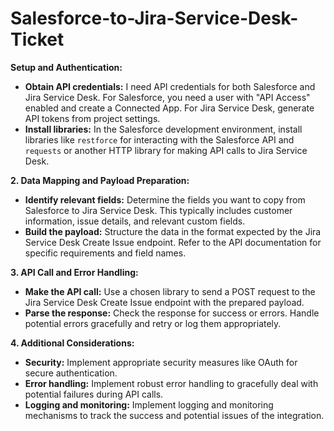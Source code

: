 # Salesforce-to-Jira-Service-Desk-Ticket

**Setup and Authentication:**

- **Obtain API credentials:** I need API credentials for both Salesforce and Jira Service Desk. For Salesforce, you need a user with "API Access" enabled and create a Connected App. For Jira Service Desk, generate API tokens from  project settings.
- **Install libraries:** In the Salesforce development environment, install libraries like `restforce` for interacting with the Salesforce API and `requests` or another HTTP library for making API calls to Jira Service Desk.

**2. Data Mapping and Payload Preparation:**

- **Identify relevant fields:** Determine the fields you want to copy from Salesforce to Jira Service Desk. This typically includes customer information, issue details, and relevant custom fields.
- **Build the payload:** Structure the data in the format expected by the Jira Service Desk Create Issue endpoint. Refer to the API documentation for specific requirements and field names.

**3. API Call and Error Handling:**

- **Make the API call:** Use a chosen library to send a POST request to the Jira Service Desk Create Issue endpoint with the prepared payload.
- **Parse the response:** Check the response for success or errors. Handle potential errors gracefully and retry or log them appropriately.

**4. Additional Considerations:**

- **Security:** Implement appropriate security measures like OAuth for secure authentication.
- **Error handling:** Implement robust error handling to gracefully deal with potential failures during API calls.
- **Logging and monitoring:** Implement logging and monitoring mechanisms to track the success and potential issues of the integration.

